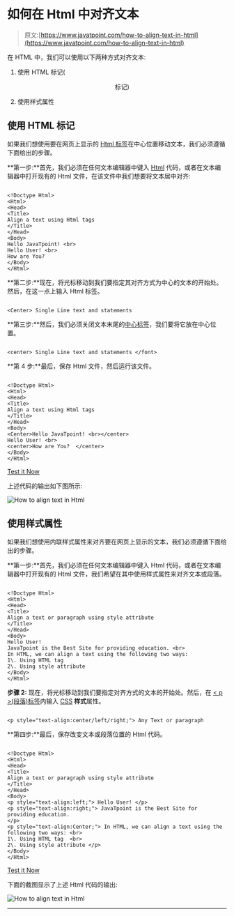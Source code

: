 # 如何在 Html 中对齐文本

> 原文:[https://www.javatpoint.com/how-to-align-text-in-html](https://www.javatpoint.com/how-to-align-text-in-html)

在 HTML 中，我们可以使用以下两种方式对齐文本:

1.  使用 HTML 标记(

    <center>标记)</center>

2.  使用样式属性

## 使用 HTML 标记

如果我们想使用要在网页上显示的 [Html 标签](https://www.javatpoint.com/html-tags)在中心位置移动文本，我们必须遵循下面给出的步骤。

**第一步:**首先，我们必须在任何文本编辑器中键入 [Html](https://www.javatpoint.com/html-tutorial) 代码，或者在文本编辑器中打开现有的 Html 文件，在该文件中我们想要将文本居中对齐:

```

<!Doctype Html>
<Html>   
<Head>    
<Title>   
Align a text using Html tags
</Title>
</Head>
<Body> 
Hello JavaTpoint! <br>
Hello User! <br>
How are You?  
</Body>
</Html>

```

**第二步:**现在，将光标移动到我们要指定其对齐方式为中心的文本的开始处。然后，在这一点上输入 Html 标签。

```

<Center> Single Line text and statements

```

**第三步:**然后，我们必须关闭文本末尾的[中心标签](https://www.javatpoint.com/html-center-tag)，我们要将它放在中心位置。

```

<center> Single Line text and statements </font>

```

**第 4 步:**最后，保存 Html 文件，然后运行该文件。

```

<!Doctype Html>
<Html>   
<Head>    
<Title>   
Align a text using Html tags
</Title>
</Head>
<Body> 
<Center>Hello JavaTpoint! <br></center>
Hello User! <br>
<center>How are You?  </center>
</Body>
</Html>

```

[Test it Now](https://www.javatpoint.com/oprweb/test.jsp?filename=How-to-align-text-in-Html-1)

上述代码的输出如下图所示:

![How to align text in Html](../Images/edf7ad356261b98a671bb81a7438cc51.png)

## 使用样式属性

如果我们想使用内联样式属性来对齐要在网页上显示的文本，我们必须遵循下面给出的步骤。

**第一步:**首先，我们必须在任何文本编辑器中键入 Html 代码，或者在文本编辑器中打开现有的 Html 文件，我们希望在其中使用样式属性来对齐文本或段落。

```

<!Doctype Html>
<Html>   
<Head>    
<Title>   
Align a text or paragraph using style attribute
</Title>
</Head>
<Body> 
Hello User!
JavaTpoint is the Best Site for providing education. <br>
In HTML, we can align a text using the following two ways:
1\. Using HTML tag 
2\. Using style attribute 
</Body>
</Html>

```

**步骤 2:** 现在，将光标移动到我们要指定对齐方式的文本的开始处。然后，在 [< p >(段落)标签](https://www.javatpoint.com/html-paragraph)内输入 [CSS](https://www.javatpoint.com/css-tutorial) **样式**属性。

```

<p style="text-align:center/left/right;"> Any Text or paragraph

```

**第四步:**最后，保存改变文本或段落位置的 Html 代码。

```

<!Doctype Html>
<Html>   
<Head>    
<Title>   
Align a text or paragraph using style attribute
</Title>
</Head>
<Body> 
<p style="text-align:left;"> Hello User! </p>
<p style="text-align:right;"> JavaTpoint is the Best Site for providing education. 
</p>
<p style="text-align:Center;"> In HTML, we can align a text using the following two ways: <br>
1\. Using HTML tag  <br>
2\. Using style attribute </p> 
</Body>
</Html>

```

[Test it Now](https://www.javatpoint.com/oprweb/test.jsp?filename=How-to-align-text-in-Html-2)

下面的截图显示了上述 Html 代码的输出:

![How to align text in Html](../Images/5a925f6667e0074de72a7ef4d4f5aef2.png)

* * *
